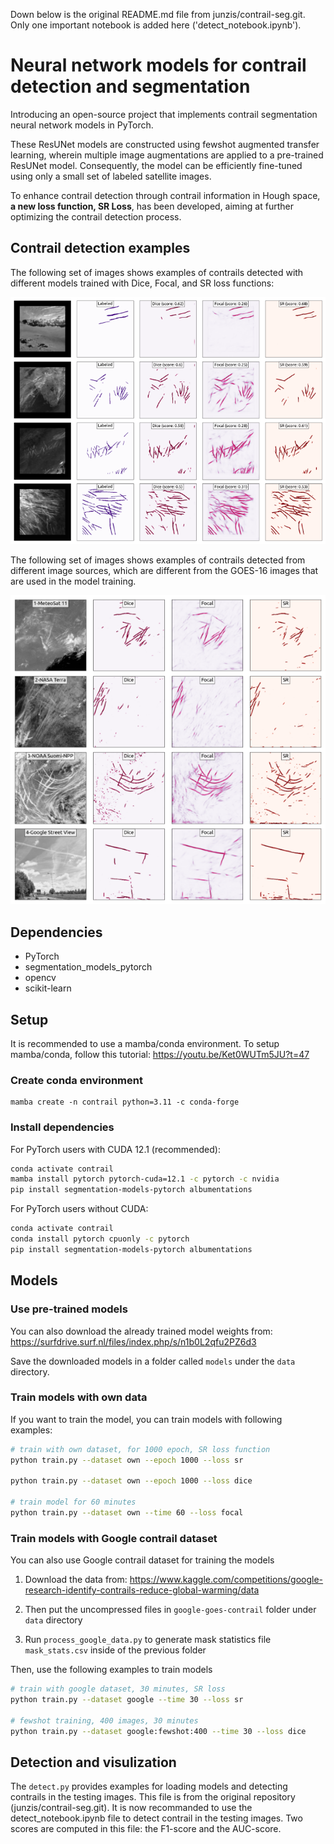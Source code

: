 Down below is the original README.md file from junzis/contrail-seg.git. Only one important notebook is added here ('detect_notebook.ipynb').

# Neural network models for contrail detection and segmentation

Introducing an open-source project that implements contrail segmentation neural network models in PyTorch. 

These ResUNet models are constructed using fewshot augmented transfer learning, wherein multiple image augmentations are applied to a pre-trained ResUNet model. Consequently, the model can be efficiently fine-tuned using only a small set of labeled satellite images. 

To enhance contrail detection through contrail information in Hough space, **a new loss function, SR Loss**, has been developed, aiming at further optimizing the contrail detection process.

## Contrail detection examples

The following set of images shows examples of contrails detected with different models trained with Dice, Focal, and SR loss functions:

![contrail-detect-1](./static/contrail-detect-1.png)


The following set of images shows examples of contrails detected from different image sources, which are different from the GOES-16 images that are used in the model training.

![contrail-detect-2](./static/contrail-detect-2.png)



## Dependencies

* PyTorch
* segmentation_models_pytorch
* opencv
* scikit-learn


## Setup

It is recommended to use a mamba/conda environment. To setup mamba/conda, follow this tutorial: https://youtu.be/Ket0WUTm5JU?t=47

### Create conda environment

```
mamba create -n contrail python=3.11 -c conda-forge
```

### Install dependencies


For PyTorch users with CUDA 12.1 (recommended):

```bash
conda activate contrail
mamba install pytorch pytorch-cuda=12.1 -c pytorch -c nvidia
pip install segmentation-models-pytorch albumentations
```

For PyTorch users without CUDA:

```bash
conda activate contrail
conda install pytorch cpuonly -c pytorch
pip install segmentation-models-pytorch albumentations
```


## Models

### Use pre-trained models

You can also download the already trained model weights from: https://surfdrive.surf.nl/files/index.php/s/n1b0L2qfu2PZ6d3

Save the downloaded models in a folder called `models` under the `data` directory.

### Train models with own data

If you want to train the model, you can train models with following examples:

```bash
# train with own dataset, for 1000 epoch, SR loss function
python train.py --dataset own --epoch 1000 --loss sr

python train.py --dataset own --epoch 1000 --loss dice

# train model for 60 minutes
python train.py --dataset own --time 60 --loss focal
```

### Train models with Google contrail dataset

You can also use Google contrail dataset for training the models

1. Download the data from: https://www.kaggle.com/competitions/google-research-identify-contrails-reduce-global-warming/data

2. Then put the uncompressed files in `google-goes-contrail` folder under `data` directory

3. Run `process_google_data.py` to generate mask statistics file `mask_stats.csv` inside of the previous folder

Then, use the following examples to train models

```bash
# train with google dataset, 30 minutes, SR loss
python train.py --dataset google --time 30 --loss sr

# fewshot training, 400 images, 30 minutes
python train.py --dataset google:fewshot:400 --time 30 --loss dice
```


## Detection and visulization

The `detect.py` provides examples for loading models and detecting contrails in the testing images. This file is from the original repository (junzis/contrail-seg.git). It is now recommanded to use the detect_notebook.ipynb file to detect contrail in the testing images. Two scores are computed in this file: the F1-score and the AUC-score.


